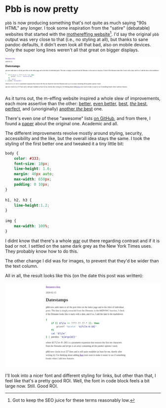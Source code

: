 # Pbb is now pretty

`pbb` is now producing something that's not quite as much saying "90s HTML" any
longer. I took some inspiration from the "satire" (debatable) websites that
started with the [mothereffing website][1][^1]. I'd say the original `pbb`
output was very close to that (i.e., no styling at all), but thanks to sane
pandoc defaults, it didn't even look all that bad, also on mobile devices. Only
the super long lines weren't all that great on bigger displays.

![Unstyled `pbb` output](images/2020-02-16-pbb-old.png)

[1]: https://motherfuckingwebsite.com
[^1]: Got to keep the SEO juice for these terms reasonably low.

As it turns out, the m-effing website inspired a whole slew of improvements,
each more assertive than the other: [better][2], [even better][3], [best][4],
[*the* best][5], [perfect][6], and (unoriginally) [another *the* best][7] one.

[2]: http://bettermotherfuckingwebsite.com
[3]: https://evenbettermotherfucking.website
[4]: https://bestmotherfucking.website
[5]: https://thebestmotherfucking.website
[6]: https://perfectmotherfuckingwebsite.com
[7]: https://thebestmotherfuckingwebsite.co

There's even one of these "awesome" lists [on GitHub][8], and from there, I
found a [paper][9] about the original one. Academic and all.

[8]: https://github.com/lyoshenka/awesome-motherfucking-website
[9]: https://link.springer.com/chapter/10.1007/978-3-319-08245-5_44

The different improvements revolve mostly around styling, security,
accessibility and the like, but the overall idea stays the same. I took the
styling of the first better one and tweaked it a tiny little bit:

```css
body {
    color: #333;
    font-size: 18px;
    line-height: 1.6;
    margin: 40px auto;
    max-width: 650px;
    padding: 0 10px;
}

h1, h2, h3 {
    line-height:1.2;
}

img {
    max-width: 100%;
}
```

I didnt know that there's a whole [war][10] out there regarding contrast and if
it is bad or not. I settled on the same dark grey as the New York Times uses.
They probably know how to do this.

[10]: https://contrastrebellion.com

The other change I did was for images, to prevent that they'd be wider than the
text column.

All in all, the result looks like this (on the date this post was written):

![First iteration using CSS](images/2020-02-16-pbb-new.png)

I'll look into a nicer font and different styling for links, but other than
that, I feel like that's a pretty good ROI. Well, the font in code block feels
a bit large now. Still. Good ROI.
